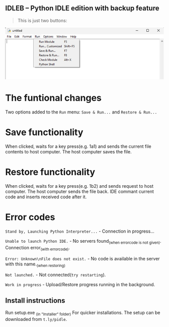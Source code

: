 ## **IDLEB** – Python IDLE edition with backup feature

> This is just two buttons:

[![Preview of IDLEB][preview_image]][preview_image_url]


# The funtional changes
Two options added to the `Run` menu:
`Save & Run...` and `Restore & Run...`

# Save functionality
When clicked, waits for a key press(e.g. 1a1) and sends the current file contents to host computer.
The host computer saves the file.

# Restore functionality
When clicked, waits for a key press(e.g. 1b2) and sends request to host computer.
The host computer sends the file back.
IDE commant current code and inserts received code after it.

# Error codes
`Stand by, Launching Python Interpreter...` - Connection in progress...

`Unable to launch Python IDE.` - No servers found<sub>(when errorcode is not given)</sub>.
Connection error<sub>(with errorcode)</sub>.

`Error: Unknown\nFile does not exist.` - No code is available in the server with this name.<sub>(when restoring)</sub>

`Not launched.` - Not connected(`try restarting`).

`Work in progress` - Upload/Restore progress running in the background.

## Install instructions
Run setup.exe <sub>(in "Installer" folder)</sub>
For quicker installations. The setup can be downloaded from `t.ly/pidle`.

[//]: # (LINKS)
[preview_image]: https://github.com/KOSMOSTARuzb/idlelib/blob/main/screenshots/menubar.png "Preview of IDLEB"
[preview_image_url]: https://github.com/KOSMOSTARuzb/idlelib/blob/main/screenshots/menubar.png
